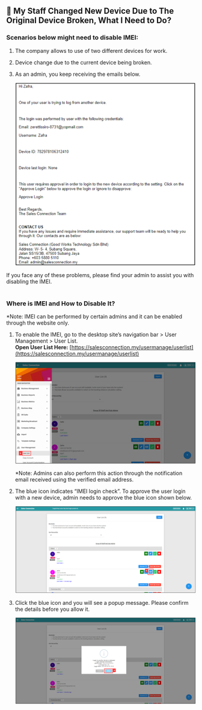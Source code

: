 ## 📱 My Staff Changed New Device Due to The Original Device Broken, What I Need to Do?

### Scenarios below might need to disable IMEI:

1. The company allows to use of two different devices for work.<br>
2. Device change due to the current device being broken.<br>
3. As an admin, you keep receiving the emails below.<br>

   <p align="center">
     <img src="img/IMEI_Email.png" alt="User List">
   </p>

If you face any of these problems, please find your admin to assist you with disabling the IMEI.<br><br>

### Where is IMEI and How to Disable It?
*Note: IMEI can be performed by certain admins and it can be enabled through the website only.<br>
1. To enable the IMEI, go to the desktop site’s navigation bar > User Management > User List.<br>
   **Open User List Here:** [https://salesconnection.my/usermanage/userlist](https://salesconnection.my/usermanage/userlist)<br>

   <p align="center">
     <img src="img/User_List_Sidebar.png" alt="User List">
   </p>

   *Note: Admins can also perform this action through the notification email received using the verified email address.<br>

2. The blue icon indicates “IMEI login check”. To approve the user login with a new device, admin needs to approve the blue icon shown below.<br>

   <p align="center">
     <img src="img/IMEI_icon.png" alt="IMEI icon">
   </p>
   
3. Click the blue icon and you will see a popup message. Please confirm the details before you allow it.<br>

   <p align="center">
     <img src="img/IMEI_allow.png" alt="IMEI Allow">
   </p>
   
